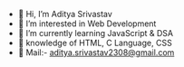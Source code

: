 - 👋 Hi, I’m Aditya Srivastav
- 👀 I’m interested in Web Development
- 🌱 I’m currently learning JavaScript & DSA
- 📖 knowledge of HTML, C Language, CSS
- 📩 Mail:- aditya.srivastav2308@gmail.com

<!---
AdityaSrivastav23/AdityaSrivastav23 is a ✨ special ✨ repository because its `README.md` (this file) appears on your GitHub profile.
You can click the Preview link to take a look at your changes.
--->
